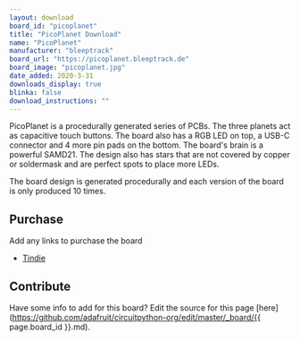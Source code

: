 ```yaml
---
layout: download
board_id: "picoplanet"
title: "PicoPlanet Download"
name: "PicoPlanet"
manufacturer: "bleeptrack"
board_url: "https://picoplanet.bleeptrack.de"
board_image: "picoplanet.jpg"
date_added: 2020-3-31
downloads_display: true
blinka: false
download_instructions: ""
---
```


PicoPlanet is a procedurally generated series of PCBs. The three planets act as capacitive touch buttons. The board also has a RGB LED on top, a USB-C connector and 4 more pin pads on the bottom. The board's brain is a powerful SAMD21. The design also has stars that are not covered by  copper or soldermask and are perfect spots to place more LEDs.

The board design is generated procedurally and each version of the board is only produced 10 times. 

## Purchase
Add any links to purchase the board
* [Tindie](https://www.tindie.com/products/21123/)

## Contribute

Have some info to add for this board? Edit the source for this page [here](https://github.com/adafruit/circuitpython-org/edit/master/_board/{{ page.board_id }}.md).
